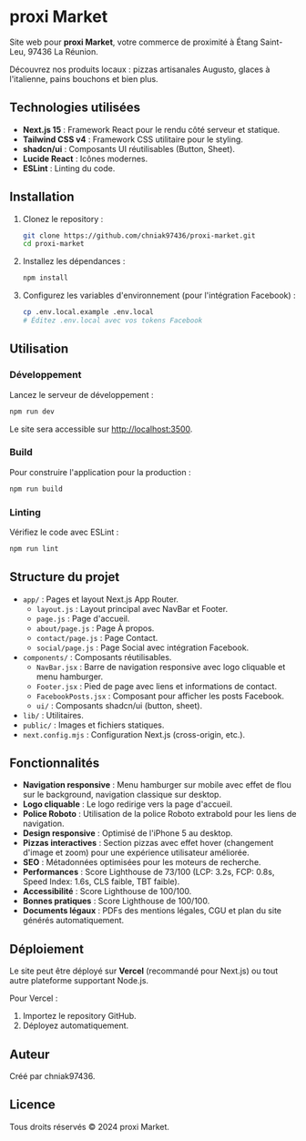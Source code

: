 # proxi Market

Site web pour **proxi Market**, votre commerce de proximité à Étang Saint-Leu, 97436 La Réunion.

Découvrez nos produits locaux : pizzas artisanales Augusto, glaces à l'italienne, pains bouchons et bien plus.

## Technologies utilisées

- **Next.js 15** : Framework React pour le rendu côté serveur et statique.
- **Tailwind CSS v4** : Framework CSS utilitaire pour le styling.
- **shadcn/ui** : Composants UI réutilisables (Button, Sheet).
- **Lucide React** : Icônes modernes.
- **ESLint** : Linting du code.

## Installation

1. Clonez le repository :
   ```bash
   git clone https://github.com/chniak97436/proxi-market.git
   cd proxi-market
   ```

2. Installez les dépendances :
   ```bash
   npm install
   ```

3. Configurez les variables d'environnement (pour l'intégration Facebook) :
   ```bash
   cp .env.local.example .env.local
   # Éditez .env.local avec vos tokens Facebook
   ```

## Utilisation

### Développement
Lancez le serveur de développement :
```bash
npm run dev
```
Le site sera accessible sur [http://localhost:3500](http://localhost:3500).

### Build
Pour construire l'application pour la production :
```bash
npm run build
```

### Linting
Vérifiez le code avec ESLint :
```bash
npm run lint
```

## Structure du projet

- `app/` : Pages et layout Next.js App Router.
  - `layout.js` : Layout principal avec NavBar et Footer.
  - `page.js` : Page d'accueil.
  - `about/page.js` : Page À propos.
  - `contact/page.js` : Page Contact.
  - `social/page.js` : Page Social avec intégration Facebook.
- `components/` : Composants réutilisables.
  - `NavBar.jsx` : Barre de navigation responsive avec logo cliquable et menu hamburger.
  - `Footer.jsx` : Pied de page avec liens et informations de contact.
  - `FacebookPosts.jsx` : Composant pour afficher les posts Facebook.
  - `ui/` : Composants shadcn/ui (button, sheet).
- `lib/` : Utilitaires.
- `public/` : Images et fichiers statiques.
- `next.config.mjs` : Configuration Next.js (cross-origin, etc.).

## Fonctionnalités

- **Navigation responsive** : Menu hamburger sur mobile avec effet de flou sur le background, navigation classique sur desktop.
- **Logo cliquable** : Le logo redirige vers la page d'accueil.
- **Police Roboto** : Utilisation de la police Roboto extrabold pour les liens de navigation.
- **Design responsive** : Optimisé de l'iPhone 5 au desktop.
- **Pizzas interactives** : Section pizzas avec effet hover (changement d'image et zoom) pour une expérience utilisateur améliorée.
- **SEO** : Métadonnées optimisées pour les moteurs de recherche.
- **Performances** : Score Lighthouse de 73/100 (LCP: 3.2s, FCP: 0.8s, Speed Index: 1.6s, CLS faible, TBT faible).
- **Accessibilité** : Score Lighthouse de 100/100.
- **Bonnes pratiques** : Score Lighthouse de 100/100.
- **Documents légaux** : PDFs des mentions légales, CGU et plan du site générés automatiquement.

## Déploiement

Le site peut être déployé sur **Vercel** (recommandé pour Next.js) ou tout autre plateforme supportant Node.js.

Pour Vercel :
1. Importez le repository GitHub.
2. Déployez automatiquement.

## Auteur

Créé par chniak97436.

## Licence

Tous droits réservés © 2024 proxi Market.
